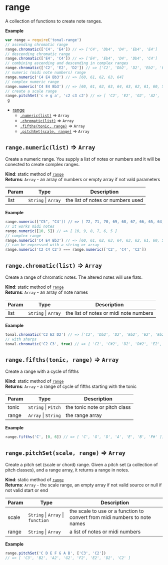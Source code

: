 <a name="module_range"></a>

# range
A collection of functions to create note ranges.

**Example**  
```js
var range = require('tonal-range')
// ascending chromatic range
range.chromatic(['C4', 'E4']) // => ['C4', 'Db4', 'D4', 'Eb4', 'E4']
// descending chromatic range
range.chromatic(['E4', 'C4']) // => ['E4', 'Eb4', 'D4', 'Db4', 'C4']
// combining ascending and descending in complex ranges
range.chromatic(['C2', 'E2', 'D2']) // => ['C2', 'Db2', 'D2', 'Eb2', 'E2', 'Eb2', 'D2']
// numeric (midi note numbers) range
range.numeric('C4 E4 Bb3') // => [60, 61, 62, 63, 64]
// complex numeric range
range.numeric('C4 E4 Bb3') // => [60, 61, 62, 63, 64, 63, 62, 61, 60, 59, 58]
// create a scale range
range.pitchSet('c e g a', 'c2 c3 c2') // => [ 'C2', 'E2', 'G2', 'A2', 'C3', 'A2', 'G2', 'E2', 'C2' ] *
 g
```

* [range](#module_range)
    * [`.numeric(list)`](#module_range.numeric) ⇒ <code>Array</code>
    * [`.chromatic(list)`](#module_range.chromatic) ⇒ <code>Array</code>
    * [`.fifths(tonic, range)`](#module_range.fifths) ⇒ <code>Array</code>
    * [`.pitchSet(scale, range)`](#module_range.pitchSet) ⇒ <code>Array</code>

<a name="module_range.numeric"></a>

## `range.numeric(list)` ⇒ <code>Array</code>
Create a numeric range. You supply a list of notes or numbers and it will
be conected to create complex ranges.

**Kind**: static method of [<code>range</code>](#module_range)  
**Returns**: <code>Array</code> - an array of numbers or empty array if not vald parameters  

| Param | Type | Description |
| --- | --- | --- |
| list | <code>String</code> \| <code>Array</code> | the list of notes or numbers used |

**Example**  
```js
range.numeric(["C5", "C4']) // => [ 72, 71, 70, 69, 68, 67, 66, 65, 64, 63, 62, 61, 60 ]
// it works midi notes
range.numeric([10, 5]) // => [ 10, 9, 8, 7, 6, 5 ]
// complex range
range.numeric('C4 E4 Bb3') // => [60, 61, 62, 63, 64, 63, 62, 61, 60, 59, 58]
// can be expressed with a string or array
range.numeric('C2 C4 C2') === range.numeric(['C2', 'C4', 'C2'])
```
<a name="module_range.chromatic"></a>

## `range.chromatic(list)` ⇒ <code>Array</code>
Create a range of chromatic notes. The altered notes will use flats.

**Kind**: static method of [<code>range</code>](#module_range)  
**Returns**: <code>Array</code> - an array of note names  

| Param | Type | Description |
| --- | --- | --- |
| list | <code>String</code> \| <code>Array</code> | the list of notes or midi note numbers |

**Example**  
```js
tonal.chromatic('C2 E2 D2') // => ['C2', 'Db2', 'D2', 'Eb2', 'E2', 'Eb2', 'D2']
// with sharps
tonal.chromatic('C2 C3', true) // => [ 'C2', 'C#2', 'D2', 'D#2', 'E2', 'F2', 'F#2', 'G2', 'G#2', 'A2', 'A#2', 'B2', 'C3' ]
```
<a name="module_range.fifths"></a>

## `range.fifths(tonic, range)` ⇒ <code>Array</code>
Create a range with a cycle of fifths

**Kind**: static method of [<code>range</code>](#module_range)  
**Returns**: <code>Array</code> - a range of cycle of fifths starting with the tonic  

| Param | Type | Description |
| --- | --- | --- |
| tonic | <code>String</code> \| <code>Pitch</code> | the tonic note or pitch class |
| range | <code>Array</code> \| <code>String</code> | the range array |

**Example**  
```js
range.fifths('C', [0, 6]) // => [ 'C', 'G', 'D', 'A', 'E', 'B', 'F#' ])
```
<a name="module_range.pitchSet"></a>

## `range.pitchSet(scale, range)` ⇒ <code>Array</code>
Create a pitch set (scale or chord) range. Given a pitch set (a collection
of pitch classes), and a range array, it returns a range in notes.

**Kind**: static method of [<code>range</code>](#module_range)  
**Returns**: <code>Array</code> - the scale range, an empty array if not valid source or
null if not valid start or end  

| Param | Type | Description |
| --- | --- | --- |
| scale | <code>String</code> \| <code>Array</code> \| <code>function</code> | the scale to use or a function to convert from midi numbers to note names |
| range | <code>String</code> \| <code>Array</code> | a list of notes or midi numbers |

**Example**  
```js
range.pitchSet('C D E F G A B', ['C3', 'C2'])
// => [ 'C3', 'B2', 'A2', 'G2', 'F2', 'E2', 'D2', 'C2' ]
```
